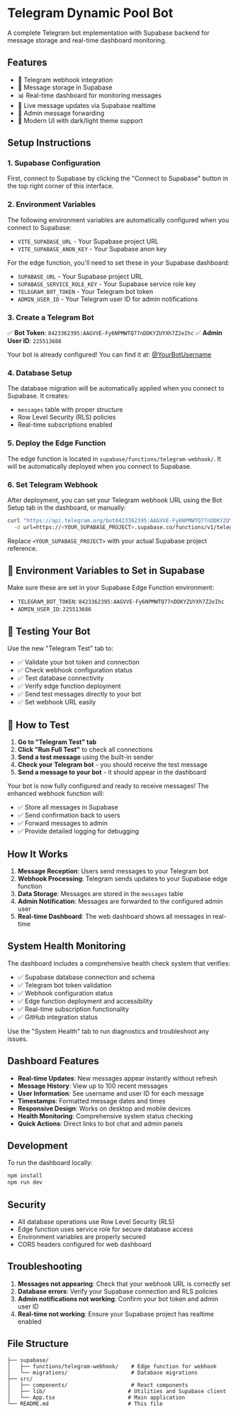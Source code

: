 # Telegram Dynamic Pool Bot

A complete Telegram bot implementation with Supabase backend for message storage and real-time dashboard monitoring.

## Features

- 📱 Telegram webhook integration
- 💾 Message storage in Supabase
- 📊 Real-time dashboard for monitoring messages
- 🔄 Live message updates via Supabase realtime
- 👤 Admin message forwarding
- 🎨 Modern UI with dark/light theme support

## Setup Instructions

### 1. Supabase Configuration

First, connect to Supabase by clicking the "Connect to Supabase" button in the top right corner of this interface.

### 2. Environment Variables

The following environment variables are automatically configured when you connect to Supabase:
- `VITE_SUPABASE_URL` - Your Supabase project URL
- `VITE_SUPABASE_ANON_KEY` - Your Supabase anon key

For the edge function, you'll need to set these in your Supabase dashboard:
- `SUPABASE_URL` - Your Supabase project URL
- `SUPABASE_SERVICE_ROLE_KEY` - Your Supabase service role key
- `TELEGRAM_BOT_TOKEN` - Your Telegram bot token
- `ADMIN_USER_ID` - Your Telegram user ID for admin notifications

### 3. Create a Telegram Bot

✅ **Bot Token**: `8423362395:AAGVVE-Fy6NPMWTQ77nDDKYZUYXh7Z2eIhc`
✅ **Admin User ID**: `225513686`

Your bot is already configured! You can find it at: [@YourBotUsername](https://t.me/YourBotUsername)

### 4. Database Setup

The database migration will be automatically applied when you connect to Supabase. It creates:
- `messages` table with proper structure
- Row Level Security (RLS) policies
- Real-time subscriptions enabled

### 5. Deploy the Edge Function

The edge function is located in `supabase/functions/telegram-webhook/`. It will be automatically deployed when you connect to Supabase.

### 6. Set Telegram Webhook

After deployment, you can set your Telegram webhook URL using the Bot Setup tab in the dashboard, or manually:

```bash
curl "https://api.telegram.org/bot8423362395:AAGVVE-Fy6NPMWTQ77nDDKYZUYXh7Z2eIhc/setWebhook" \
  -d url=https://<YOUR_SUPABASE_PROJECT>.supabase.co/functions/v1/telegram-webhook
```

Replace `<YOUR_SUPABASE_PROJECT>` with your actual Supabase project reference.

## 🔧 Environment Variables to Set in Supabase

Make sure these are set in your Supabase Edge Function environment:
- `TELEGRAM_BOT_TOKEN`: `8423362395:AAGVVE-Fy6NPMWTQ77nDDKYZUYXh7Z2eIhc`
- `ADMIN_USER_ID`: `225513686`

## 🧪 Testing Your Bot

Use the new "Telegram Test" tab to:
- ✅ Validate your bot token and connection
- ✅ Check webhook configuration status
- ✅ Test database connectivity
- ✅ Verify edge function deployment
- ✅ Send test messages directly to your bot
- ✅ Set webhook URL easily

## 📱 How to Test

1. **Go to "Telegram Test" tab**
2. **Click "Run Full Test"** to check all connections
3. **Send a test message** using the built-in sender
4. **Check your Telegram bot** - you should receive the test message
5. **Send a message to your bot** - it should appear in the dashboard

Your bot is now fully configured and ready to receive messages! The enhanced webhook function will:
- ✅ Store all messages in Supabase
- ✅ Send confirmation back to users
- ✅ Forward messages to admin
- ✅ Provide detailed logging for debugging

## How It Works

1. **Message Reception**: Users send messages to your Telegram bot
2. **Webhook Processing**: Telegram sends updates to your Supabase edge function
3. **Data Storage**: Messages are stored in the `messages` table
4. **Admin Notification**: Messages are forwarded to the configured admin user
5. **Real-time Dashboard**: The web dashboard shows all messages in real-time

## System Health Monitoring

The dashboard includes a comprehensive health check system that verifies:
- ✅ Supabase database connection and schema
- ✅ Telegram bot token validation
- ✅ Webhook configuration status
- ✅ Edge function deployment and accessibility
- ✅ Real-time subscription functionality
- ✅ GitHub integration status

Use the "System Health" tab to run diagnostics and troubleshoot any issues.

## Dashboard Features

- **Real-time Updates**: New messages appear instantly without refresh
- **Message History**: View up to 100 recent messages
- **User Information**: See username and user ID for each message
- **Timestamps**: Formatted message dates and times
- **Responsive Design**: Works on desktop and mobile devices
- **Health Monitoring**: Comprehensive system status checking
- **Quick Actions**: Direct links to bot chat and admin panels

## Development

To run the dashboard locally:

```bash
npm install
npm run dev
```

## Security

- All database operations use Row Level Security (RLS)
- Edge function uses service role for secure database access
- Environment variables are properly secured
- CORS headers configured for web dashboard

## Troubleshooting

1. **Messages not appearing**: Check that your webhook URL is correctly set
2. **Database errors**: Verify your Supabase connection and RLS policies
3. **Admin notifications not working**: Confirm your bot token and admin user ID
4. **Real-time not working**: Ensure your Supabase project has realtime enabled

## File Structure

```
├── supabase/
│   ├── functions/telegram-webhook/    # Edge function for webhook
│   └── migrations/                    # Database migrations
├── src/
│   ├── components/                    # React components
│   ├── lib/                          # Utilities and Supabase client
│   └── App.tsx                       # Main application
└── README.md                         # This file
```